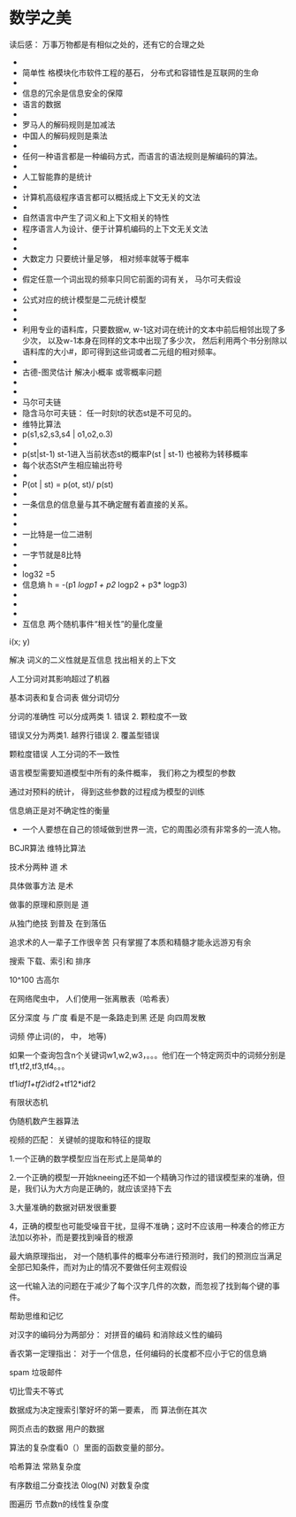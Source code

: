 # 数学之美

读后感： 万事万物都是有相似之处的，还有它的合理之处

-
- 简单性 格模块化市软件工程的基石， 分布式和容错性是互联网的生命
-
- 信息的冗余是信息安全的保障
- 语言的数据
-
- 罗马人的解码规则是加减法
- 中国人的解码规则是乘法
-
- 任何一种语言都是一种编码方式，而语言的语法规则是解编码的算法。
-
- 人工智能靠的是统计
-
- 计算机高级程序语言都可以概括成上下文无关的文法
-
- 自然语言中产生了词义和上下文相关的特性
- 程序语言人为设计、便于计算机编码的上下文无关文法
-
-
- 大数定力 只要统计量足够， 相对频率就等于概率
-
- 假定任意一个词出现的频率只同它前面的词有关， 马尔可夫假设
-
- 公式对应的统计模型是二元统计模型
-
-
- 利用专业的语料库，只要数据w, w-1这对词在统计的文本中前后相邻出现了多少次， 以及w-1本身在同样的文本中出现了多少次， 然后利用两个书分别除以语料库的大小#，即可得到这些词或者二元组的相对频率。
-
- 古德-图灵估计 解决小概率 或零概率问题
-
-
- 马尔可夫链
- 隐含马尔可夫链： 任一时刻t的状态st是不可见的。
- 维特比算法
- p(s1,s2,s3,s4 | o1,o2,o.3)
-
- p(st|st-1) st-1进入当前状态st的概率P(st | st-1) 也被称为转移概率
- 每个状态St产生相应输出符号
-
- P(ot | st) = p(ot, st)/ p(st)
-
- 一条信息的信息量与其不确定醒有着直接的关系。
-
-
- 一比特是一位二进制
-
- 一字节就是8比特
-
- log32 =5
- 信息熵 h = -(p1 *logp1 + p2* logp2 + p3* logp3)
-
-
-
- 互信息 两个随机事件“相关性”的量化度量

i(x; y)

解决 词义的二义性就是互信息 找出相关的上下文

人工分词对其影响超过了机器

基本词表和复合词表 做分词切分

分词的准确性 可以分成两类 1. 错误 2. 颗粒度不一致

错误又分为两类1. 越界行错误 2. 覆盖型错误

颗粒度错误 人工分词的不一致性

语言模型需要知道模型中所有的条件概率， 我们称之为模型的参数

通过对预料的统计， 得到这些参数的过程成为模型的训练

信息熵正是对不确定性的衡量

- 一个人要想在自己的领域做到世界一流，它的周围必须有非常多的一流人物。

BCJR算法 维特比算法

技术分两种 道 术

具体做事方法 是术

做事的原理和原则是 道

从独门绝技 到普及 在到落伍

追求术的人一辈子工作很辛苦 只有掌握了本质和精髓才能永远游刃有余

搜索 下载、索引和 排序

10^100 古高尔

在网络爬虫中， 人们使用一张离散表（哈希表）

区分深度 与 广度 看是不是一条路走到黑 还是 向四周发散

词频 停止词(的， 中， 地等)

如果一个查询包含n个关键词w1,w2,w3，。。。他们在一个特定网页中的词频分别是tf1,tf2,tf3,tf4。。。

tf1*idf1+tf2*idf2+tf12*idf2

有限状态机

伪随机数产生器算法

视频的匹配： 关键帧的提取和特征的提取

1.一个正确的数学模型应当在形式上是简单的

2.一个正确的模型一开始kneeing还不如一个精确习作过的错误模型来的准确，但是，我们认为大方向是正确的，就应该坚持下去

3.大量准确的数据对研发很重要

4，正确的模型也可能受噪音干扰，显得不准确；这时不应该用一种凑合的修正方法加以弥补，而是要找到噪音的根源

最大熵原理指出， 对一个随机事件的概率分布进行预测时，我们的预测应当满足全部已知条件，而对为止的情况不要做任何主观假设

这一代输入法的问题在于减少了每个汉字几件的次数，而忽视了找到每个键的事件。

帮助思维和记忆

对汉字的编码分为两部分： 对拼音的编码 和消除歧义性的编码

香农第一定理指出： 对于一个信息，任何编码的长度都不应小于它的信息熵

spam 垃圾邮件

切比雪夫不等式

数据成为决定搜索引擎好坏的第一要素， 而 算法倒在其次

网页点击的数据 用户的数据

算法的复杂度看0（）里面的函数变量的部分。

哈希算法 常熟复杂度

有序数组二分查找法 0log(N) 对数复杂度

图遍历 节点数n的线性复杂度
